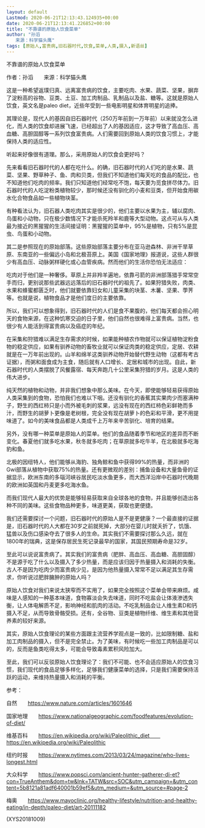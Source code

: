 ```yaml
---
layout: default
Lastmod: 2020-06-21T12:13:43.124935+00:00
date: 2020-06-21T12:13:41.226852+00:00
title: "不靠谱的原始人饮食菜单"
author: "孙滔
　　来源：科学猫头鹰"
tags: [原始人,富贵病,旧石器时代,饮食,菜单,人类,摄入,新语丝]
---
```


不靠谱的原始人饮食菜单

作者：孙滔　　来源：科学猫头鹰

这是一种希望返璞归真、远离富贵病的饮食，主要吃肉、水果、蔬菜、坚果，摒弃了淀粉高的谷物、豆类、土豆、加工肉制品、乳制品以及盐、糖等。这就是原始人饮食，英文名是paleo diet，近些年受到一些电影明星和体育明星的追捧。

其理论是，现代人的基因自旧石器时代（250万年前到一万年前）以来就没怎么进化，而人类的饮食却进展飞速，已经超出了人的基因适应，这才导致了高血压、高血糖、高胆固醇等一系列饮食富贵病。人们需要回到原始人类的饮食习惯上，才能保持人类的适应性。

听起来好像很有道理。那么，采用原始人的饮食会更好吗？

先来看看旧石器时代的人都在吃什么。的确，旧石器时代的人们吃的是水果、蔬菜、坚果、野草种子、鱼、肉和贝类，但我们不知道他们每天吃的食品的配比，也不知道他们吃肉的频率。我们只知道他们经常吃不饱，每天要为觅食拼尽体力。旧石器时代的人吃淀粉类植物较少，那时候还没有驯化的小麦和豆类，但开始食用碳水化合物食品如一些植物块茎。

有种看法认为，旧石器人类吃肉其实是很少的，他们主要以水果为主，辅以腐肉、鸟蛋和小动物，只在极少数情况下才能杀死羚羊和鹿等大型动物。这点可从与人类最为接近的黑猩猩的生活间接证明：黑猩猩的菜单中，95%是植物，只有5%是昆虫、鸟蛋和小动物。

其二是参照现在的原始部落。这些原始部落主要分布在亚马逊森林、非洲干旱草原、东南亚的一些偏远小岛和北极苔原上。美国《国家地理》报道说，这些人群很少有高血压、动脉粥样硬化或心血管疾病。然而他们的生活你恐怕无法适应：

吃肉对于他们是一种奢侈。草原上并非羚羊遍地，依靠弓箭的非洲部落猎手常常空手而归，更别说那些武器远远落后的旧石器时代的祖先了。如果狩猎失败，肉类、水果和蜂蜜都匮乏时，他们就要依靠妇女和儿童采集的块茎、木薯、坚果、荸荠等。也就是说，植物食品才是他们度日的主要依靠。

所以，我们可以想象得到，旧石器时代的人们是食不果腹的，他们每天都会担心明天的食物来源，在这种饥寒交迫的日子里，他们自然也很难得上富贵病。当然，也很少有人能活到得富贵病以及癌症的年纪。

在采集和狩猎难以满足生存需求的时候，如果能种植农作物就可以保证植物淀粉食物的稳定供应，如果有驯养动物的畜牧业就可以保证肉类的稳定供应，定居、农耕就是在一万年前出现的。山羊和绵羊这类驯养动物开始替代野生动物（这都有考古证据），而粥和面食成为主食，随后就有人口增长、定居和城市的出现。自此，新石器时代的人类摆脱了风餐露宿、每天奔跑几十公里采集狩猎的岁月。这是人类的伟大进步。

纯天然的植物和动物，并非我们想象中那么美味。在今天，即使能够轻易获得原始人类采集到的食物，恐怕我们也难以下咽。还没有驯化的香蕉其实果肉少而塞满种子，野生的西红柿只是小而外被毛刺的浆果，远没有现在的西红柿色彩鲜艳而多汁，而野生的胡萝卜更像是老树根，完全没有现在胡萝卜的色彩和平滑，更不用提味道了。如今的美味食品都是人类成千上万年来辛苦驯化、培育的结果。

另外，没有哪一种菜单是原始人的菜单。他们的食品随着季节和地区的差异而不断变化。春夏他们就多吃水果，秋冬就多吃肉；在草原就多吃牛羊，在北极就多吃海豹和鱼。

北极的因纽特人，他们能够从海豹、独角鲸和鱼中获得99%的热量，而非洲的Gwi部落从植物中获取75%的热量。还有更微观的差别：捕鱼设备和大量鱼骨的证据显示，欧洲东南的多瑙河峡谷居民吃淡水鱼更多，而大西洋沿岸中石器时代晚期的欧洲如英国和丹麦更多吃海水鱼。

而我们现代人最大的优势是能够轻易获取来自全球各地的食物，并且能够创造出各种不同的美味。这些食物品种更多，味道更美，获取也更便捷。

我们还需要探讨一个问题，旧石器时代的原始人是不是更健康？一个最直接的证据是，旧石器时代的人大都在30岁之前就死掉，大部分在婴儿时就夭折了，饥饿、猛兽以及伤口感染夺去了很多人的生命。其实我们不需要探讨那么久远，就在1800年的瑞典，这是保存居民生死记录最早的国家，其国民预期寿命是32岁。

至此可以说说富贵病了。其实我们的富贵病（肥胖、高血压、高血糖、高胆固醇）不是源于吃了什么以及摄入了多少热量，而是应该归因于热量摄入和消耗的失衡。古人不是因为吃肉少而富贵病少见，是因为他热量摄入常常不足以满足其生存需求，你听说过肥胖臃肿的原始人吗？

原始人饮食对我们来说太狭窄而不实用了，如果完全按照这个菜单会带来麻烦。咸味是人感知的一种基本味道，食物寡淡会失去味道，同时不吃盐会让体液渗透失衡，让人体电解质不足，影响神经和肌肉的活动。不吃乳制品会让人维生素D和钙摄入不足，从而导致骨骼受损。还有，全谷物、豆类是植物纤维、维生素和其他营养素的较好来源。

其实，原始人饮食理论的某些方面跟主流营养学观点是一致的，比如限制糖、盐和加工肉制品的摄入，但不是完全禁止。为了美味，有时候吃一些加工肉制品是可以的，反而是鱼类吃得太多，可能会导致毒素累积风险加大。

至此，我们可以反驳原始人饮食理论了：我们不可能、也不会适应原始人的饮食习惯，我们现代的食品足够多样化，足够我们健康菜单的选择，只是我们需要保持活跃的运动，来维持热量摄入和消耗的平衡。

参考：

自然　　https://www.nature.com/articles/1601646

国家地理　　https://www.nationalgeographic.com/foodfeatures/evolution-of-diet/

维基百科　　https://en.wikipedia.org/wiki/Paleolithic_diet　　https://en.wikipedia.org/wiki/Paleolithic

纽约时报　　https://www.nytimes.com/2013/03/24/magazine/who-lives-longest.html

大众科学　　https://www.popsci.com/ancient-hunter-gatherer-di-et?con=TrueAnthem&dom=tw&lnk=TATW&src=SOC&utm_campaign=&utm_content=5b8121a81adf640001b59ef5&utm_medium=&utm_source=#page-2

梅奥　　https://www.mayoclinic.org/healthy-lifestyle/nutrition-and-healthy-eating/in-depth/paleo-diet/art-20111182

(XYS20181009)

